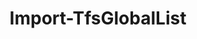 ﻿---
title: Import-TfsGlobalList
breadcrumbs: [ "GlobalList" ]
parent: "GlobalList"
description: "Imports one or more Global Lists from an XML document"
remarks: "This cmdletsimports an XML containing one or more global lists and their respective items, in the same format used by witadmin. It is functionally equivalent to \"witadmin importgloballist\""
parameterSets: 
  "_All_": [ Collection, Force, InputObject ] 
  "__AllParameterSets":  
    InputObject: 
      type: "object"  
      required: true  
    Collection: 
      type: "object"  
    Force: 
      type: "SwitchParameter" 
parameters: 
  - name: "InputObject" 
    description: "XML document object containing one or more global list definitions." 
    required: true 
    globbing: false 
    pipelineInput: "true (ByValue)" 
    type: "object" 
    aliases: [ Xml ] 
  - name: "Xml" 
    description: "XML document object containing one or more global list definitions.This is an alias of the InputObject parameter." 
    required: true 
    globbing: false 
    pipelineInput: "true (ByValue)" 
    type: "object" 
    aliases: [ Xml ] 
  - name: "Force" 
    description: "Allows the cmdlet to import a global list that already exists." 
    globbing: false 
    type: "SwitchParameter" 
    defaultValue: "False" 
  - name: "Collection" 
    description: "Specifies the URL to the Team Project Collection or Azure DevOps Organization to connect to, a TfsTeamProjectCollection object (Windows PowerShell only), or a VssConnection object. You can also connect to an Azure DevOps Services organizations by simply providing its name instead of the full URL. For more details, see the Get-TfsTeamProjectCollection cmdlet. When omitted, it defaults to the connection set by Connect-TfsTeamProjectCollection (if any)." 
    globbing: false 
    type: "object"
inputs: 
  - type: "System.Object" 
    description: "XML document object containing one or more global list definitions."
outputs: 
notes: 
relatedLinks: 
  - text: "Online Version:" 
    uri: "https://tfscmdlets.dev/Cmdlets/GlobalList/Import-TfsGlobalList"
aliases: 
examples: 
  - title: "----------  EXAMPLE 1  ----------" 
    code: "PS> Get-Content gl.xml | Import-GlobalList" 
    remarks: "Imports the contents of an XML document called gl.xml to the current project collection"
---
